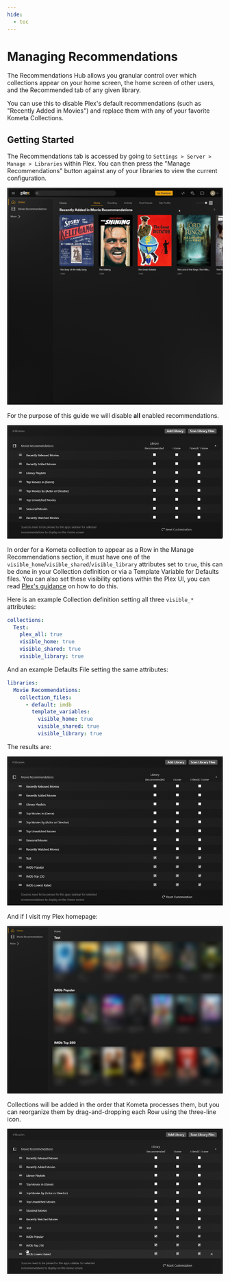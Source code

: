 ```yaml
---
hide:
  - toc
---
```

# Managing Recommendations

The Recommendations Hub allows you granular control over which collections appear on your home screen, the home screen of other users, and the Recommended tab of any given library.

You can use this to disable Plex's default recommendations (such as "Recently Added in Movies") and replace them with any of your favorite Kometa Collections.


## Getting Started

The Recommendations tab is accessed by going to `Settings > Server > Manage > Libraries` within Plex. 
You can then press the "Manage Recommendations" button against any of your libraries to view the current configuration.

![started](../../assets/images/kometa/guides/hub/started.gif)

For the purpose of this guide we will disable **all** enabled recommendations.

![recommendations](../../assets/images/kometa/guides/hub/recommendations.png)

In order for a Kometa collection to appear as a Row in the Manage Recommendations section, it must have one of the `visible_home`/`visible_shared`/`visible_library` attributes set to `true`, 
this can be done in your Collection definition or via a Template Variable for Defaults files. You can also set these visibility options within the Plex UI,
you can read [Plex's guidance](https://support.plex.tv/articles/manage-recommendations/) on how to do this. 

Here is an example Collection definition setting all three `visible_*` attributes:

```yaml
collections:
  Test:
    plex_all: true
    visible_home: true
    visible_shared: true
    visible_library: true
```

And an example Defaults File setting the same attributes:
```yaml
libraries:
  Movie Recommendations:
    collection_files:
      - default: imdb
        template_variables:
          visible_home: true
          visible_shared: true
          visible_library: true
```

The results are:

![recommendations2](../../assets/images/kometa/guides/hub/recommendations2.png)

And if I visit my Plex homepage:

![homepage](../../assets/images/kometa/guides/hub/homepage.png)

Collections will be added in the order that Kometa processes them, but you can reorganize them by drag-and-dropping each Row using the three-line icon.

![moving](../../assets/images/kometa/guides/hub/moving.gif)

